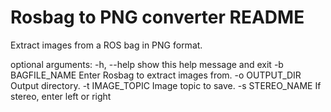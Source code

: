 # Rosbag to PNG converter README

Extract images from a ROS bag in PNG format.

optional arguments:
  -h, --help       show this help message and exit
  -b BAGFILE_NAME  Enter Rosbag to extract images from.
  -o OUTPUT_DIR    Output directory.
  -t IMAGE_TOPIC   Image topic to save.
  -s STEREO_NAME   If stereo, enter left or right


